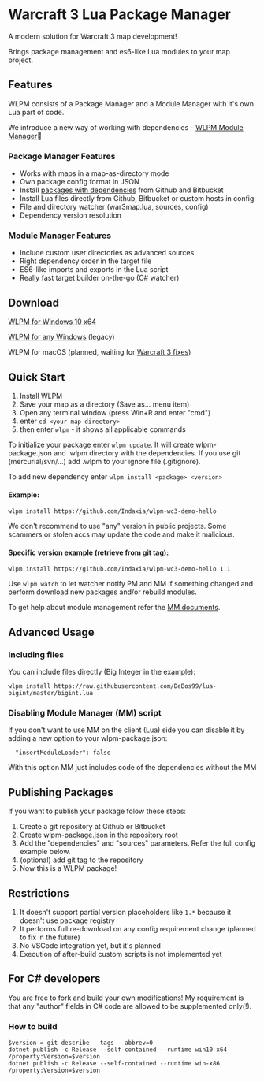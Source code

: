 # Warcraft 3 Lua Package Manager
A modern solution for Warcraft 3 map development!

Brings package management and es6-like Lua modules to your map project.

## Features
WLPM consists of a Package Manager and a Module Manager with it's own Lua part of code.

We introduce a new way of working with dependencies - [WLPM Module Manager](https://github.com/Indaxia/wc3-wlpm-module-manager):satellite:

### Package Manager Features
- Works with maps in a map-as-directory mode
- Own package config format in JSON
- Install [packages with dependencies](https://github.com/Indaxia/wlpm-wc3-demo-hello-user/blob/master/wlpm-package.json) from Github and Bitbucket
- Install Lua files directly from Github, Bitbucket or custom hosts in config
- File and directory watcher (war3map.lua, sources, config)
- Dependency version resolution

### Module Manager Features
- Include custom user directories as advanced sources
- Right dependency order in the target file
- ES6-like imports and exports in the Lua script
- Really fast target builder on-the-go (C# watcher)

## Download

[WLPM for Windows 10 x64](https://indaxia.com/public/releases/wlpm/0.4-beta/Install%20WLPM%20for%20Windows%2010%20x64)

[WLPM for any Windows](https://indaxia.com/public/releases/wlpm/0.4-beta/Install%20WLPM%20for%20Windows) (legacy)

WLPM for macOS (planned, waiting for [Warcraft 3 fixes](https://us.battle.net/forums/en/bnet/topic/20771617132))

## Quick Start

1. Install WLPM
2. Save your map as a directory (Save as... menu item)
3. Open any terminal window (press Win+R and enter "cmd")
4. enter ```cd <your map directory>```
5. then enter ```wlpm``` - it shows all applicable commands

To initialize your package enter ```wlpm update```. It will create wlpm-package.json and .wlpm directory with the dependencies. If you use git (mercurial/svn/...) add .wlpm to your ignore file (.gitignore).

To add new dependency enter ```wlpm install <package> <version>```

#### Example:
```
wlpm install https://github.com/Indaxia/wlpm-wc3-demo-hello
```
We don't recommend to use "any" version in public projects. Some scammers or stolen accs may update the code and make it malicious. 

#### Specific version example (retrieve from git tag):
```
wlpm install https://github.com/Indaxia/wlpm-wc3-demo-hello 1.1
```

Use ```wlpm watch``` to let watcher notify PM and MM if something changed and perform download new packages and/or rebuild modules.

To get help about module management refer the [MM documents](https://github.com/Indaxia/wc3-wlpm-module-manager).

## Advanced Usage

### Including files
You can include files directly (Big Integer in the example):
```
wlpm install https://raw.githubusercontent.com/DeBos99/lua-bigint/master/bigint.lua
```

### Disabling Module Manager (MM) script
If you don't want to use MM on the client (Lua) side you can disable it by adding a new option to your wlpm-package.json:
```
  "insertModuleLoader": false
```
With this option MM just includes code of the dependencies without the MM

## Publishing Packages

If you want to publish your package folow these steps:
1. Create a git repository at Github or Bitbucket
2. Create wlpm-package.json in the repository root
3. Add the "dependencies" and "sources" parameters. Refer the full config example below.
4. (optional) add git tag to the repository
5. Now this is a WLPM package!

## Restrictions

1. It doesn't support partial version placeholders like ```1.*``` because it doesn't use package registry
2. It performs full re-download on any config requirement change (planned to fix in the future)
3. No VSCode integration yet, but it's planned
4. Execution of after-build custom scripts is not implemented yet

## For C# developers

You are free to fork and build your own modifications! My requirement is that any "author" fields in C# code are allowed to be supplemented only(!).

### How to build

```
$version = git describe --tags --abbrev=0
dotnet publish -c Release --self-contained --runtime win10-x64 /property:Version=$version
dotnet publish -c Release --self-contained --runtime win-x86 /property:Version=$version
```
